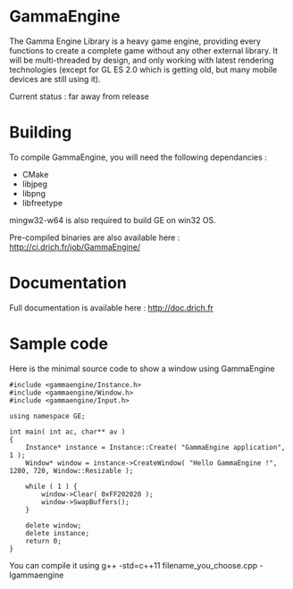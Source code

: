 # GammaEngine
The Gamma Engine Library is a heavy game engine, providing every functions to create a complete game without any other external library. It will be multi-threaded by design, and only working with latest rendering technologies (except for GL ES 2.0 which is getting old, but many mobile devices are still using it).

Current status : far away from release

# Building
To compile GammaEngine, you will need the following dependancies :
 * CMake
 * libjpeg
 * libpng
 * libfreetype

mingw32-w64 is also required to build GE on win32 OS.

Pre-compiled binaries are also available here : http://ci.drich.fr/job/GammaEngine/

# Documentation
Full documentation is available here : http://doc.drich.fr

# Sample code
Here is the minimal source code to show a window using GammaEngine
```
#include <gammaengine/Instance.h>
#include <gammaengine/Window.h>
#include <gammaengine/Input.h>

using namespace GE;

int main( int ac, char** av )
{
	Instance* instance = Instance::Create( "GammaEngine application", 1 );
	Window* window = instance->CreateWindow( "Hello GammaEngine !", 1280, 720, Window::Resizable );

	while ( 1 ) {
		window->Clear( 0xFF202020 );
		window->SwapBuffers();
	}

	delete window;
	delete instance;
	return 0;
}
```
You can compile it using g++ -std=c++11 filename_you_choose.cpp -lgammaengine
